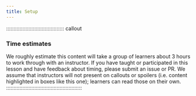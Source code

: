 ```yaml
---
title: Setup
---
```


::::::::::::::::::::::::::::::::::::::: callout

### Time estimates

We roughly estimate this content will take a group of learners about 3 hours to work through with an instructor. If you have taught or participated in this lesson and have feedback about timing, please submit an issue or PR. We assume that instructors will not present on callouts or spoilers (i.e. content highlighted in boxes like this one); learners can read those on their own.
:::::::::::::::::::::::::::::::::::::::::::::::::::

